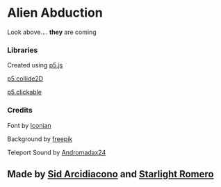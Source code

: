 Alien Abduction
=================

Look above.... **they** are coming

### Libraries

Created using [p5.js](https://github.com/processing/p5.js)

[p5.collide2D](https://github.com/bmoren/p5.collide2D)

[p5.clickable](https://github.com/Lartu/p5.clickable)

### Credits

Font by [Iconian](http://www.iconian.com)

Background by [freepik](https://www.freepik.com/free-photos-vectors/background)

Teleport Sound by [Andromadax24](https://freesound.org/people/Andromadax24/sounds/178346/)

Made by [Sid Arcidiacono](https://github.com/sidneyarcidiacono) and [Starlight Romero]('https://github.com/starlightromero')
-------------------
